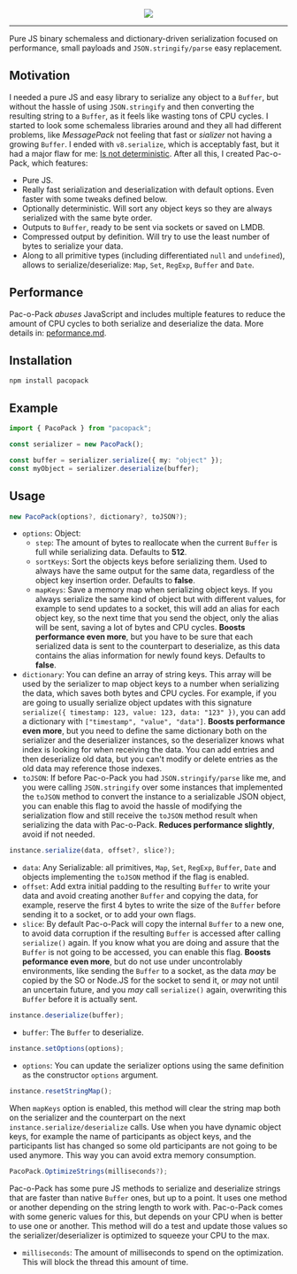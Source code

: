 
<p align="center">
    <img align="center" src="https://i.ibb.co/zhJFW6Y/logo.png">
</p>

---

Pure JS binary schemaless and dictionary-driven serialization focused on performance, small payloads and `JSON.stringify/parse` easy replacement.

## Motivation
I needed a pure JS and easy library to serialize any object to a `Buffer`, but without the hassle of using `JSON.stringify` and then converting the resulting string to a `Buffer`, as it feels like wasting tons of CPU cycles.
I started to look some schemaless libraries around and they all had different problems, like *MessagePack* not feeling that fast or *sializer* not having a growing `Buffer`.
I ended with `v8.serialize`, which is acceptably fast, but it had a major flaw for me: [Is not deterministic](https://github.com/nodejs/help/issues/2448).
After all this, I created Pac-o-Pack, which features:

- Pure JS.
- Really fast serialization and deserialization with default options. Even faster with some tweaks defined below.
- Optionally deterministic. Will sort any object keys so they are always serialized with the same byte order.
- Outputs to `Buffer`, ready to be sent via sockets or saved on LMDB.
- Compressed output by definition. Will try to use the least number of bytes to serialize your data.
- Along to all primitive types (including differentiated `null` and `undefined`), allows to serialize/deserialize: `Map`, `Set`, `RegExp`, `Buffer` and `Date`.

## Performance
Pac-o-Pack *abuses* JavaScript and includes multiple features to reduce the amount of CPU cycles to both serialize and deserialize the data. More details in: [peformance.md](peformance.md).

## Installation
```
npm install pacopack
```
## Example
```typescript
import { PacoPack } from "pacopack";

const serializer = new PacoPack();

const buffer = serializer.serialize({ my: "object" });
const myObject = serializer.deserialize(buffer);
```

## Usage
```typescript
new PacoPack(options?, dictionary?, toJSON?);
```

- `options`: Object:
    - `step`: The amount of bytes to reallocate when the current `Buffer` is full while serializing data. Defaults to **512**.
    - `sortKeys`: Sort the objects keys before serializing them. Used to always have the same output for the same data, regardless of the object key insertion order. Defaults to **false**.
    - `mapKeys`: Save a memory map when serializing object keys. If you always serialize the same kind of object but with different values, for example to send updates to a socket, this will add an alias for each object key, so the next time that you send the object, only the alias will be sent, saving a lot of bytes and CPU cycles. **Boosts performance even more**, but you have to be sure that each serialized data is sent to the counterpart to deserialize, as this data contains the alias information for newly found keys. Defaults to **false**.
- `dictionary`: You can define an array of string keys. This array will be used by the serializer to map object keys to a number when serializing the data, which saves both bytes and CPU cycles. For example, if you are going to usually serialize object updates with this signature `serialize({ timestamp: 123, value: 123, data: "123" })`, you can add a dictionary with `["timestamp", "value", "data"]`. **Boosts performance even more**, but you need to define the same dictionary both on the serializer and the deserializer instances, so the deserializer knows what index is looking for when receiving the data. You can add entries and then deserialize old data, but you can't modify or delete entries as the old data may reference those indexes.
- `toJSON`: If before Pac-o-Pack you had `JSON.stringify/parse` like me, and you were calling `JSON.stringify` over some instances that implemented the `toJSON` method to convert the instance to a serializable JSON object, you can enable this flag to avoid the hassle of modifying the serialization flow and still receive the `toJSON` method result when serializing the data with Pac-o-Pack. **Reduces performance slightly**, avoid if not needed.

```typescript
instance.serialize(data, offset?, slice?);
```
- `data`: Any Serializable: all primitives, `Map`, `Set`, `RegExp`, `Buffer`, `Date` and objects implementing the `toJSON` method if the flag is enabled.
- `offset`: Add extra initial padding to the resulting `Buffer` to write your data and avoid creating another `Buffer` and copying the data, for example, reserve the first 4 bytes to write the size of the `Buffer` before sending it to a socket, or to add your own flags.
- `slice`: By default Pac-o-Pack will copy the internal `Buffer` to a new one, to avoid data corruption if the resulting `Buffer` is accessed after calling `serialize()` again. If you know what you are doing and assure that the `Buffer` is not going to be accessed, you can enable this flag. **Boosts peformance even more**, but do not use under uncontrolably environments, like sending the `Buffer` to a socket, as the data *may* be copied by the SO or Node.JS for the socket to send it, or *may* not until an uncertain future, and you *may* call `serialize()` again, overwriting this `Buffer` before it is actually sent.

```typescript
instance.deserialize(buffer);
```
- `buffer`: The `Buffer` to deserialize.

```typescript
instance.setOptions(options);
```
- `options`: You can update the serializer options using the same definition as the constructor `options` argument.

```typescript
instance.resetStringMap();
```
When `mapKeys` option is enabled, this method will clear the string map both on the serializer and the counterpart on the next `instance.serialize/deserialize` calls. Use when you have dynamic object keys, for example the name of participants as object keys, and the participants list has changed so some old participants are not going to be used anymore. This way you can avoid extra memory consumption.

```typescript
PacoPack.OptimizeStrings(milliseconds?);
```
Pac-o-Pack has some pure JS methods to serialize and deserialize strings that are faster than native `Buffer` ones, but up to a point. It uses one method or another depending on the string length to work with. Pac-o-Pack comes with some generic values for this, but depends on your CPU when is better to use one or another. This method will do a test and update those values so the serializer/deserializer is optimized to squeeze your CPU to the max.
- `milliseconds`: The amount of milliseconds to spend on the optimization. This will block the thread this amount of time.